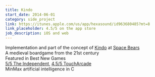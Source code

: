 ```yaml
---
title: Kindo
start_date: 2014-06-01
category: side_project
link: https://itunes.apple.com/us/app/hexasound/id963680485?mt=8
link_placeholder: 4.5/5 on the app store
job_description: iOS and web
---
```


Implementation and part of the concept of <a href="http://kindogame.fr">Kindo</a> at <a href="http://spacebears.fr">Space Bears</a><br />
A medieval boardgame from the 21st century<br />
Featured in Best New Games<br />
<a href="http://www.independent.co.uk/life-style/gadgets-and-tech/gaming/kindo-ios-review-a-game-for-tactical-immersion-10228964.html">5/5 The Independent</a>, <a href="http://toucharcade.com/2015/05/13/kindo-review-respect-but-not-love/">4.5/5 TouchArcade</a><br />
MinMax artificial intelligence in C
